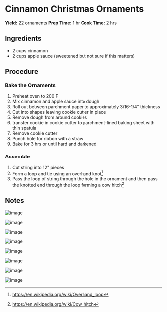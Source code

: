 # Cinnamon Christmas Ornaments
**Yield:** 22 ornaments
**Prep Time:** 1 hr
**Cook Time:** 2 hrs

## Ingredients
- 2 cups cinnamon
- 2 cups apple sauce (sweetened but not sure if this matters)

## Procedure
### Bake the Ornaments
1. Preheat oven to 200 F
2. Mix cinnamon and apple sauce into dough
3.  Roll out between parchment paper to approximately 3/16-1/4" thickness
4.  Cut into shapes leaving cookie cutter in place
5.  Remove dough from around cookies
6.  transfer cookie in cookie cutter to parchment-lined baking sheet with thin spatula
7.  Remove cookie cutter
8.  Punch hole for ribbon with a straw
9.  Bake for 3 hrs or until hard and darkened

### Assemble
1. Cut string into 12" pieces
2. Form a loop and tie using an overhand knot[^1]
3. Pass the loop of string through the hole in the ornament and then pass the knotted end through the loop forming a cow hitch[^2]

## Notes
![image](.attachments/03e26c0a65e9634b15752501ddc60a4dc48d41f4.jpeg) 

![image](.attachments/a616355f04d7457db402ded8a43f2a2521b3d970.jpeg) 

![image](.attachments/20d8d62b5ba00e1769e7d024b4190290ae700a39.jpeg) 

![image](.attachments/abfdccf7ac095b8bf920f36596e4aecf2759528e.jpeg) 

![image](.attachments/be8f5d66209d15e7a287de23718a383cbd17bd9e.jpeg) 

![image](.attachments/8b20f17d6e9bbf3c7bee47fd850a3e9028821d35.jpeg) 

![image](.attachments/a86d6a9b5f96050328b8b0301bdb898a4e3f6353.jpeg) 

![image](.attachments/4e4bed82ba1c4ac3c3018ca682dfd96a0f6b7ec1.jpeg) 

[^1]: https://en.wikipedia.org/wiki/Overhand_loop
[^2]: https://en.wikipedia.org/wiki/Cow_hitch